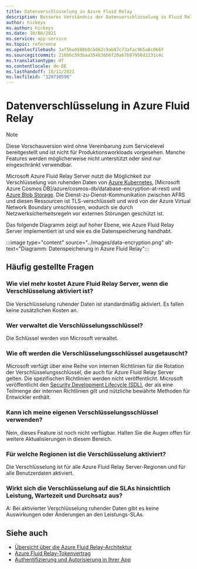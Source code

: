 ```yaml
---
title: Datenverschlüsselung in Azure Fluid Relay
description: Besseres Verständnis der Datenverschlüsselung in Fluid Relay Server
author: hickeys
ms.author: hickeys
ms.date: 10/08/2021
ms.service: app-service
ms.topic: reference
ms.openlocfilehash: 3af5ba0580b0cb662c9ab87c73afac965a8c066f
ms.sourcegitcommit: 216b6c593baa354b36b6f20a67b87956d2231c4c
ms.translationtype: HT
ms.contentlocale: de-DE
ms.lasthandoff: 10/11/2021
ms.locfileid: "129730596"
---
```

# <a name="data-encryption-in-azure-fluid-relay"></a>Datenverschlüsselung in Azure Fluid Relay

> [!NOTE]
> Diese Vorschauversion wird ohne Vereinbarung zum Servicelevel bereitgestellt und ist nicht für Produktionsworkloads vorgesehen. Manche Features werden möglicherweise nicht unterstützt oder sind nur eingeschränkt verwendbar.

Microsoft Azure Fluid Relay Server nutzt die Möglichkeit zur Verschlüsselung von ruhenden Daten von [Azure Kubernetes](/azure/aks/enable-host-encryption), [Microsoft Azure Cosmos DB]/azure/cosmos-db/database-encryption-at-rest) und [Azure Blob Storage](/azure/storage/common/storage-service-encryption). Die Dienst-zu-Dienst-Kommunikation zwischen AFRS und diesen Ressourcen ist TLS-verschlüsselt und wird von der Azure Virtual Network Boundary umschlossen, wodurch sie durch Netzwerksicherheitsregeln vor externen Störungen geschützt ist.

Das folgende Diagramm zeigt auf hoher Ebene, wie Azure Fluid Relay Server implementiert ist und wie es die Datenspeicherung handhabt.

:::image type="content" source="../images/data-encryption.png" alt-text="Diagramm: Datenspeicherung in Azure Fluid Relay":::

## <a name="frequently-asked-questions"></a>Häufig gestellte Fragen

### <a name="how-much-more-does-azure-fluid-relay-server-cost-if-encryption-is-enabled"></a>Wie viel mehr kostet Azure Fluid Relay Server, wenn die Verschlüsselung aktiviert ist?

Die Verschlüsselung ruhender Daten ist standardmäßig aktiviert. Es fallen keine zusätzlichen Kosten an.

### <a name="who-manages-the-encryption-keys"></a>Wer verwaltet die Verschlüsselungsschlüssel?

Die Schlüssel werden von Microsoft verwaltet.

### <a name="how-often-are-encryption-keys-rotated"></a>Wie oft werden die Verschlüsselungsschlüssel ausgetauscht?

Microsoft verfügt über eine Reihe von internen Richtlinien für die Rotation der Verschlüsselungsschlüssel, die auch für Azure Fluid Relay Server gelten. Die spezifischen Richtlinien werden nicht veröffentlicht. Microsoft veröffentlicht den [Security Development Lifecycle (SDL)](https://www.microsoft.com/sdl/default.aspx), der als eine Teilmenge der internen Richtlinien gilt und nützliche bewährte Methoden für Entwickler enthält.

### <a name="can-i-use-my-own-encryption-keys"></a>Kann ich meine eigenen Verschlüsselungsschlüssel verwenden?

Nein, dieses Feature ist noch nicht verfügbar. Halten Sie die Augen offen für weitere Aktualisierungen in diesem Bereich. 

### <a name="what-regions-have-encryption-turned-on"></a>Für welche Regionen ist die Verschlüsselung aktiviert?

Die Verschlüsselung ist für alle Azure Fluid Relay Server-Regionen und für alle Benutzerdaten aktiviert.

### <a name="does-encryption-affect-the-performance-latency-and-throughput-slas"></a>Wirkt sich die Verschlüsselung auf die SLAs hinsichtlich Leistung, Wartezeit und Durchsatz aus?

A: Bei aktivierter Verschlüsselung ruhender Daten gibt es keine Auswirkungen oder Änderungen an den Leistungs-SLAs.

## <a name="see-also"></a>Siehe auch

- [Übersicht über die Azure Fluid Relay-Architektur](architecture.md)
- [Azure Fluid Relay-Tokenvertrag](../how-tos/fluid-json-web-token.md)
- [Authentifizierung und Autorisierung in Ihrer App](authentication-authorization.md)
